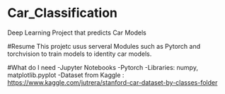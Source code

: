 # Car_Classification
Deep Learning Project that predicts Car Models


#Resume
This projetc usus serveral Modules such as Pytorch and torchvision to train models to identity car models.


#What do I need
-Jupyter Notebooks
-Pytorch
-Libraries: numpy, matplotlib.pyplot
-Dataset from Kaggle : https://www.kaggle.com/jutrera/stanford-car-dataset-by-classes-folder
